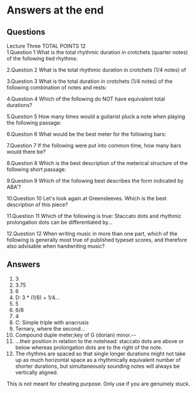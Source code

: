 # Answers at the end
## Questions
Lecture Three
TOTAL POINTS 12  
1.Question 1
What is the total rhythmic duration in crotchets (quarter notes) of the following tied rhythms:

2.Question 2
What is the total rhythmic duration in crotchets (1/4 notes) of

3.Question 3
What is the total duration in crotchets (1/4 notes) of the following combination of notes and rests:

4.Question 4
Which of the following do NOT have equivalent total durations?

5.Question 5
How many times would a guitarist pluck a note when playing the following passage:

6.Question 6
What would be the best meter for the following bars:

7.Question 7
If the following were put into common time, how many bars would there be?

8.Question 8
Which is the best description of the meterical structure of the following short passage:

9.Question 9
Which of the following best describes the form indicated by ABA'?

10.Question 10
Let's look again at Greensleeves. Which is the best description of this piece?

11.Question 11
Which of the following is true: Staccato dots and rhythmic prolongation dots can be differentiated by...

12.Question 12
When writing music in more than one part, which of the following is generally
most true of published typeset scores, and therefore also advisable when
handwriting music?

## Answers

1.  3  
2.  3.75  
3.  6  
4.  D: 3 * (1/8) + 1/4...  
5.  5  
6.  6/8  
7.  4  
8.  C: Simple triple with anacrusis  
9.  Ternary, where the second...  
10. Compound duple meter;key of G (dorian) minor.--  
11. ...their position in relation to the notehead: staccato dots are above or below whereas prolongation dots are to the right of the note.  
12. The rhythms are spaced so that single longer durations might not take up as much horizontal space as a rhythmically equivalent number of shorter durations, but simultaneously sounding notes will always be vertically aligned.  


This is not meant for cheating purpose. Only use if you are genuinely stuck.

